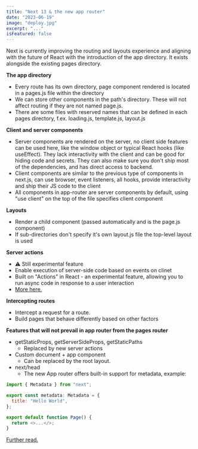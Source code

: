 ```yaml
---
title: "Next 13 & the new app router"
date: "2023-06-19"
image: "deploy.jpg"
excerpt: "..."
isFeatured: false
---
```


Next is currently improving the routing and layouts experience and aligning with the future of React with the introduction of the app directory. It exists alongside the existing pages directory.

**The app directory**

- Every route has its own directory, page component rendered is located in a pages.js file within the directory
- We can store other components in the path's directory. These will not affect routing if they are not named page.js.
- There are some files with reserved names that can be defined in each pages directory, f.ex. loading.js, template.js, layout.js

**Client and server components**

- Server components are rendered on the server, no client side features can be used here, like the window object or typical React hooks (like useEffect). They lack interactivity with the client and can be good for hiding code and secrets. They can also make sure you don't ship most of the dependencies, and has direct access to backend.
- Client components are similar to the previous type of components in next.js, can use browser, event listeners, all hooks, provide interactivity and ship their JS code to the client
- All components in app-router are server components by default, using "use client" on the top of the file specifies client component

**Layouts**

- Render a child component (passed automatically and is the page.js component)
- If sub-directories don't specify it's own layout.js file the top-level layout is used

**Server actions**

- ⚠ Still experimental feature
- Enable execution of server-side code based on events on clinet
- Built on "Actions" in React - an experimental feature, allowing you to run async code in response to a user interaction
- [More here. ](https://nextjs.org/docs/app/building-your-application/data-fetching/server-actions)

**Intercepting routes**

- Intercept a request for a route.
- Build pages that behave differently based on other factors

**Features that will not prevail in app router from the pages router**

- getStaticProps, getServerSideProps, getStaticPaths
  - Replaced by new server actions
- Custom document + app component
  - Can be replaced by the root layout.
- next/head
  - The new App router offers built-in support for metadata, example:

```js
import { Metadata } from "next";

export const metadata: Metadata = {
  title: "Hello World",
};

export default function Page() {
  return <>...</>;
}
```

[Further read.](https://nextjs.org/blog/next-13)
